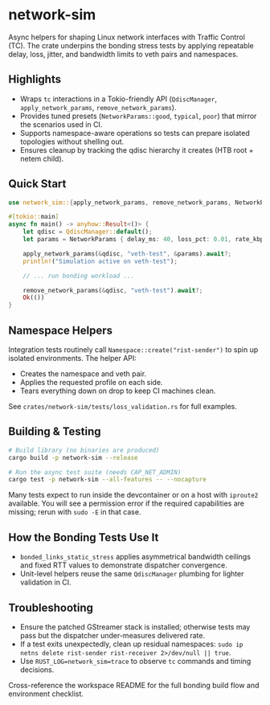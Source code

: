 # network-sim

Async helpers for shaping Linux network interfaces with Traffic Control (TC). The crate underpins the bonding stress tests by applying repeatable delay, loss, jitter, and bandwidth limits to veth pairs and namespaces.

## Highlights

- Wraps `tc` interactions in a Tokio-friendly API (`QdiscManager`, `apply_network_params`, `remove_network_params`).
- Provides tuned presets (`NetworkParams::good`, `typical`, `poor`) that mirror the scenarios used in CI.
- Supports namespace-aware operations so tests can prepare isolated topologies without shelling out.
- Ensures cleanup by tracking the qdisc hierarchy it creates (HTB root + netem child).

## Quick Start

```rust
use network_sim::{apply_network_params, remove_network_params, NetworkParams, QdiscManager};

#[tokio::main]
async fn main() -> anyhow::Result<()> {
    let qdisc = QdiscManager::default();
    let params = NetworkParams { delay_ms: 40, loss_pct: 0.01, rate_kbps: 3_000, jitter_ms: 5, ..Default::default() };

    apply_network_params(&qdisc, "veth-test", &params).await?;
    println!("Simulation active on veth-test");

    // ... run bonding workload ...

    remove_network_params(&qdisc, "veth-test").await?;
    Ok(())
}
```

## Namespace Helpers

Integration tests routinely call `Namespace::create("rist-sender")` to spin up isolated environments. The helper API:

- Creates the namespace and veth pair.
- Applies the requested profile on each side.
- Tears everything down on drop to keep CI machines clean.

See `crates/network-sim/tests/loss_validation.rs` for full examples.

## Building & Testing

```bash
# Build library (no binaries are produced)
cargo build -p network-sim --release

# Run the async test suite (needs CAP_NET_ADMIN)
cargo test -p network-sim --all-features -- --nocapture
```

Many tests expect to run inside the devcontainer or on a host with `iproute2` available. You will see a permission error if the required capabilities are missing; rerun with `sudo -E` in that case.

## How the Bonding Tests Use It

- `bonded_links_static_stress` applies asymmetrical bandwidth ceilings and fixed RTT values to demonstrate dispatcher convergence.
- Unit-level helpers reuse the same `QdiscManager` plumbing for lighter validation in CI.

## Troubleshooting

- Ensure the patched GStreamer stack is installed; otherwise tests may pass but the dispatcher under-measures delivered rate.
- If a test exits unexpectedly, clean up residual namespaces: `sudo ip netns delete rist-sender rist-receiver 2>/dev/null || true`.
- Use `RUST_LOG=network_sim=trace` to observe `tc` commands and timing decisions.

Cross-reference the workspace README for the full bonding build flow and environment checklist.

